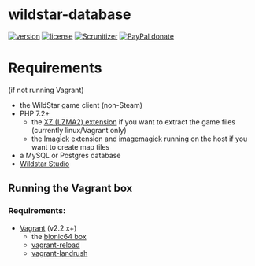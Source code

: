 # wildstar-database

[![version][packagist-badge]][packagist]
[![license][license-badge]][license]
[![Scrunitizer][scrutinizer-badge]][scrutinizer]
[![PayPal donate][donate-badge]][donate]

[packagist-badge]: https://img.shields.io/packagist/v/codemasher/wildstar-database.svg?style=flat-square
[packagist]: https://packagist.org/packages/codemasher/wildstar-database
[license-badge]: https://img.shields.io/github/license/codemasher/wildstar-database.svg?style=flat-square
[license]: https://github.com/codemasher/wildstar-database/blob/master/LICENSE
[scrutinizer-badge]: https://img.shields.io/scrutinizer/g/codemasher/wildstar-database.svg?style=flat-square
[scrutinizer]: https://scrutinizer-ci.com/g/codemasher/wildstar-database
[donate-badge]: https://img.shields.io/badge/donate-paypal-ff33aa.svg?style=flat-square
[donate]: https://www.paypal.com/cgi-bin/webscr?cmd=_s-xclick&hosted_button_id=WLYUNAT9ZTJZ4

# Requirements 
(if not running Vagrant)
- the WildStar game client (non-Steam)
- PHP 7.2+
  - the [XZ (LZMA2) extension](https://github.com/codemasher/php-ext-xz) if you want to extract the game files (currently linux/Vagrant only)
  - the [Imagick](https://github.com/Imagick/imagick) extension and [imagemagick](https://imagemagick.org/) running on the host if you want to create map tiles
- a MySQL or Postgres database
- [Wildstar Studio](https://bitbucket.org/mugadr_m/wildstar-studio/downloads/)

## Running the Vagrant box
### Requirements:
- [Vagrant](https://www.vagrantup.com/downloads.html) (v2.2.x+)
  - the [bionic64 box](https://app.vagrantup.com/ubuntu/boxes/bionic64)
  - [vagrant-reload](https://github.com/aidanns/vagrant-reload)
  - [vagrant-landrush](https://github.com/vagrant-landrush/landrush)
